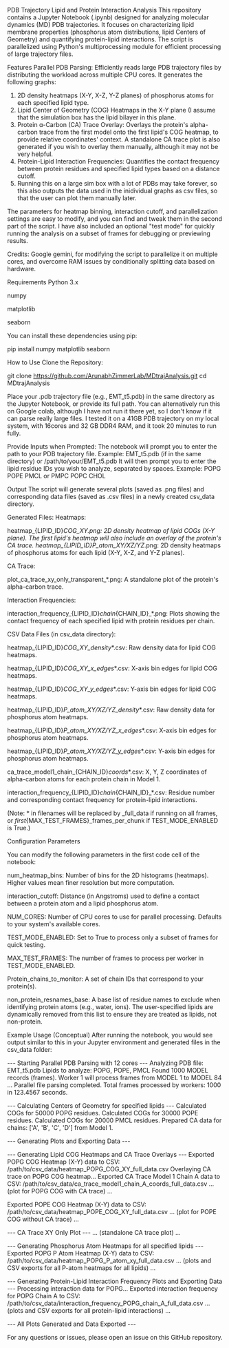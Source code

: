 PDB Trajectory Lipid and Protein Interaction Analysis
This repository contains a Jupyter Notebook (.ipynb) designed for analyzing molecular dynamics (MD) PDB trajectories. It focuses on characterizing lipid membrane properties (phosphorus atom distributions, lipid Centers of Geometry) and quantifying protein-lipid interactions. The script is parallelized using Python's multiprocessing module for efficient processing of large trajectory files.

Features
Parallel PDB Parsing: Efficiently reads large PDB trajectory files by distributing the workload across multiple CPU cores.
It generates the following graphs:
1. 2D density heatmaps (X-Y, X-Z, Y-Z planes) of phosphorus atoms for each specified lipid type.
2. Lipid Center of Geometry (COG) Heatmaps in the X-Y plane (I assume that the simulation box has the lipid bilayer in this plane.
3. Protein ɑ-Carbon (CA) Trace Overlay: Overlays the protein's alpha-carbon trace from the first model onto the first lipid's COG heatmap, to provide relative coordinates' context. A standalone CA trace plot is also generated if you wish to overlay them manually, although it may not be very helpful.
4. Protein-Lipid Interaction Frequencies: Quantifies the contact frequency between protein residues and specified lipid types based on a distance cutoff.
5. Running this on a large sim box with a lot of PDBs may take forever, so this also outputs the data used in the inidividual graphs as csv files, so that the user can plot them manually later.

The parameters for heatmap binning, interaction cutoff, and parallelization settings are easy to modify, and you can find and tweak them in the second part of the script.
I have also included an optional "test mode" for quickly running the analysis on a subset of frames for debugging or previewing results.

Credits: Google gemini, for modifying the script to parallelize it on multiple cores, and overcome RAM issues by conditionally splitting data based on hardware.

Requirements
Python 3.x

numpy

matplotlib

seaborn

You can install these dependencies using pip:

pip install numpy matplotlib seaborn

How to Use
Clone the Repository:

git clone https://github.com/ArunabhZimmerLab/MDtrajAnalysis.git
cd MDtrajAnalysis

Place your .pdb trajectory file (e.g., EMT_t5.pdb) in the same directory as the Jupyter Notebook, or provide its full path.
You can alternatively run this on Google colab, although I have not run it there yet, so I don't know if it can parse really large files. I tested it on a 41GB PDB trajectory on my local system, with 16cores and 32 GB DDR4 RAM, and it took 20 minutes to run fully.

Provide Inputs when Prompted:
The notebook will prompt you to enter the path to your PDB trajectory file.
Example: EMT_t5.pdb (if in the same directory) or /path/to/your/EMT_t5.pdb
It will then prompt you to enter the lipid residue IDs you wish to analyze, separated by spaces.
Example: POPG POPE PMCL or PMPC POPC CHOL

Output
The script will generate several plots (saved as .png files) and corresponding data files (saved as .csv files) in a newly created csv_data directory.

Generated Files:
Heatmaps:

heatmap_{LIPID_ID}_COG_XY_*.png: 2D density heatmap of lipid COGs (X-Y plane). The first lipid's heatmap will also include an overlay of the protein's CA trace.
heatmap_{LIPID_ID}_P_atom_XY/XZ/YZ_*.png: 2D density heatmaps of phosphorus atoms for each lipid (X-Y, X-Z, and Y-Z planes).

CA Trace:

plot_ca_trace_xy_only_transparent_*.png: A standalone plot of the protein's alpha-carbon trace.

Interaction Frequencies:

interaction_frequency_{LIPID_ID}_chain_{CHAIN_ID}_*.png: Plots showing the contact frequency of each specified lipid with protein residues per chain.

CSV Data Files (in csv_data directory):

heatmap_{LIPID_ID}_COG_XY_density_*.csv: Raw density data for lipid COG heatmaps.

heatmap_{LIPID_ID}_COG_XY_x_edges_*.csv: X-axis bin edges for lipid COG heatmaps.

heatmap_{LIPID_ID}_COG_XY_y_edges_*.csv: Y-axis bin edges for lipid COG heatmaps.

heatmap_{LIPID_ID}_P_atom_XY/XZ/YZ_density_*.csv: Raw density data for phosphorus atom heatmaps.

heatmap_{LIPID_ID}_P_atom_XY/XZ/YZ_x_edges_*.csv: X-axis bin edges for phosphorus atom heatmaps.

heatmap_{LIPID_ID}_P_atom_XY/XZ/YZ_y_edges_*.csv: Y-axis bin edges for phosphorus atom heatmaps.


ca_trace_model1_chain_{CHAIN_ID}_coords_*.csv: X, Y, Z coordinates of alpha-carbon atoms for each protein chain in Model 1.

interaction_frequency_{LIPID_ID}_chain_{CHAIN_ID}_*.csv: Residue number and corresponding contact frequency for protein-lipid interactions.

(Note: * in filenames will be replaced by _full_data if running on all frames, or _first_{MAX_TEST_FRAMES}_frames_per_chunk if TEST_MODE_ENABLED is True.)

Configuration Parameters

You can modify the following parameters in the first code cell of the notebook:

num_heatmap_bins: Number of bins for the 2D histograms (heatmaps). Higher values mean finer resolution but more computation.

interaction_cutoff: Distance (in Angstroms) used to define a contact between a protein atom and a lipid phosphorus atom.

NUM_CORES: Number of CPU cores to use for parallel processing. Defaults to your system's available cores.

TEST_MODE_ENABLED: Set to True to process only a subset of frames for quick testing.

MAX_TEST_FRAMES: The number of frames to process per worker in TEST_MODE_ENABLED.

Protein_chains_to_monitor: A set of chain IDs that correspond to your protein(s).

non_protein_resnames_base: A base list of residue names to exclude when identifying protein atoms (e.g., water, ions). The user-specified lipids are dynamically removed from this list to ensure they are treated as lipids, not non-protein.



Example Usage (Conceptual)
After running the notebook, you would see output similar to this in your Jupyter environment and generated files in the csv_data folder:

--- Starting Parallel PDB Parsing with 12 cores ---
Analyzing PDB file: EMT_t5.pdb
Lipids to analyze: POPG, POPE, PMCL
Found 1000 MODEL records (frames).
Worker 1 will process frames from MODEL 1 to MODEL 84
...
Parallel file parsing completed. Total frames processed by workers: 1000 in 123.4567 seconds.

--- Calculating Centers of Geometry for specified lipids ---
Calculated COGs for 50000 POPG residues.
Calculated COGs for 30000 POPE residues.
Calculated COGs for 20000 PMCL residues.
Prepared CA data for chains: ['A', 'B', 'C', 'D'] from Model 1.

--- Generating Plots and Exporting Data ---

--- Generating Lipid COG Heatmaps and CA Trace Overlays ---
Exported POPG COG Heatmap (X-Y) data to CSV: /path/to/csv_data/heatmap_POPG_COG_XY_full_data.csv
Overlaying CA trace on POPG COG heatmap...
Exported CA Trace Model 1 Chain A data to CSV: /path/to/csv_data/ca_trace_model1_chain_A_coords_full_data.csv
... (plot for POPG COG with CA trace) ...

Exported POPE COG Heatmap (X-Y) data to CSV: /path/to/csv_data/heatmap_POPE_COG_XY_full_data.csv
... (plot for POPE COG without CA trace) ...

--- CA Trace XY Only Plot ---
... (standalone CA trace plot) ...

--- Generating Phosphorus Atom Heatmaps for all specified lipids ---
Exported POPG P Atom Heatmap (X-Y) data to CSV: /path/to/csv_data/heatmap_POPG_P_atom_xy_full_data.csv
... (plots and CSV exports for all P-atom heatmaps for all lipids) ...

--- Generating Protein-Lipid Interaction Frequency Plots and Exporting Data ---
Processing interaction data for POPG...
Exported interaction frequency for POPG Chain A to CSV: /path/to/csv_data/interaction_frequency_POPG_chain_A_full_data.csv
... (plots and CSV exports for all protein-lipid interactions) ...

--- All Plots Generated and Data Exported ---

For any questions or issues, please open an issue on this GitHub repository.
